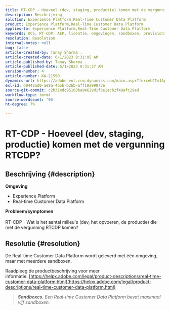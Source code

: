 ```yaml
---
title: RT-CDP - Hoeveel (dev, staging, productie) komen met de vergunning RTCDP?
description: Beschrijving
solution: Experience Platform,Real-Time Customer Data Platform
product: Experience Platform,Real-Time Customer Data Platform
applies-to: Experience Platform,Real-Time Customer Data Platform
keywords: KCS, RT-CDP, AEP, licentie, omgevingen, sandboxen, provisioning
resolution: Resolution
internal-notes: null
bug: false
article-created-by: Tanay Sharma .
article-created-date: 6/1/2023 9:31:05 AM
article-published-by: Tanay Sharma .
article-published-date: 6/1/2023 9:31:37 AM
version-number: 4
article-number: KA-21590
dynamics-url: https://adobe-ent.crm.dynamics.com/main.aspx?forceUCI=1&pagetype=entityrecord&etn=knowledgearticle&id=c3353402-5f00-ee11-8f6e-6045bd0067ea
exl-id: d9442ad0-ae8a-465b-b2bb-aff19a99073e
source-git-commit: c2b314dc95108ba94629d1f5e1acb2f49afc29ad
workflow-type: tm+mt
source-wordcount: '95'
ht-degree: 7%

---
```


# RT-CDP - Hoeveel (dev, staging, productie) komen met de vergunning RTCDP?

## Beschrijving {#description}

<b>Omgeving</b>
- Experience Platform
- Real-time Customer Data Platform

<b>Probleem/symptomen</b><br><br>RT-CDP - Wat is het aantal milieu&#39;s (dev, het opvoeren, de productie) die met de vergunning RTCDP komen?<br>

## Resolutie {#resolution}


De Real-time Customer Data Platform wordt geleverd met één omgeving, maar met meerdere sandboxen.

Raadpleeg de productbeschrijving voor meer informatie: [https://helpx.adobe.com/legal/product-descriptions/real-time-customer-data-platform.html](https://helpx.adobe.com/legal/product-descriptions/real-time-customer-data-platform.html)


> <b>*Sandboxes.</b> Een Real-time Customer Data Platform bevat maximaal vijf sandboxen.*

